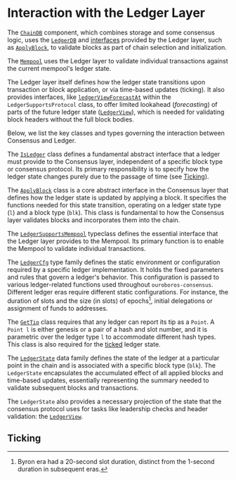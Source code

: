 # Interaction with the Ledger Layer

The [`ChainDB`](https://github.com/intersectmbo/ouroboros-consensus/blob/main/ouroboros-consensus/src/ouroboros-consensus/Ouroboros/Consensus/Storage/ChainDB/API.hs#L113) component, which combines storage and some consensus logic, uses the [`LedgerDB`](https://github.com/intersectmbo/ouroboros-consensus/blob/main/ouroboros-consensus/src/ouroboros-consensus/Ouroboros/Consensus/Storage/LedgerDB/API.hs#L23) and [interfaces](https://github.com/intersectmbo/ouroboros-consensus/blob/main/ouroboros-consensus/src/ouroboros-consensus/Ouroboros/Consensus/Ledger/Abstract.hs#L10) provided by the Ledger layer, such as [`ApplyBlock`](https://github.com/intersectmbo/ouroboros-consensus/blob/main/ouroboros-consensus/src/ouroboros-consensus/Ouroboros/Consensus/Ledger/Abstract.hs#L93), to validate blocks as part of chain selection and initialization.

The [`Mempool`](https://github.com/intersectmbo/ouroboros-consensus/blob/main/ouroboros-consensus/src/ouroboros-consensus/Ouroboros/Consensus/Mempool/API.hs#L50) uses the Ledger layer to validate individual transactions against the current mempool's ledger state.

The Ledger layer itself defines how the ledger state transitions upon transaction or block application, or via time-based updates (ticking).
It also provides interfaces, like [`ledgerViewForecastAt`](https://github.com/intersectmbo/ouroboros-consensus/blob/main/ouroboros-consensus/src/ouroboros-consensus/Ouroboros/Consensus/Ledger/SupportsProtocol.hs#L71) within the `LedgerSupportsProtocol` class, to offer limited lookahead (*forecastin*g) of parts of the future ledger state ([`LedgerView`](https://github.com/intersectmbo/ouroboros-consensus/blob/main/ouroboros-consensus/src/ouroboros-consensus/Ouroboros/Consensus/Protocol/Abstract.hs#L94)), which is needed for validating block headers without the full block bodies.

Below, we list the  key classes and types governing the interaction between Consensus and Ledger.

The [`IsLedger`](https://github.com/intersectmbo/ouroboros-consensus/blob/main/ouroboros-consensus/src/ouroboros-consensus/Ouroboros/Consensus/Ledger/Basics.hs#L161) class defines a fundamental abstract interface that a ledger must provide to the Consensus layer, independent of a specific block type or consensus protocol. Its primary responsibility is to specify how the ledger state changes purely due to the passage of time (see [Ticking](#ticking)).

The [`ApplyBlock`](https://github.com/intersectmbo/ouroboros-consensus/blob/main/ouroboros-consensus/src/ouroboros-consensus/Ouroboros/Consensus/Ledger/Abstract.hs#L93) class is a core abstract interface in the Consensus layer that defines how the ledger state is updated by applying a block. It specifies the functions needed for this state transition, operating on a ledger state type (`l`) and a block type (`blk`). This class is fundamental to how the Consensus layer validates blocks and incorporates them into the chain.

The [`LedgerSupportsMempool`](https://github.com/intersectmbo/ouroboros-consensus/blob/main/ouroboros-consensus/src/ouroboros-consensus/Ouroboros/Consensus/Ledger/SupportsMempool.hs#L116) typeclass defines the essential interface that the Ledger layer provides to the Mempool. Its primary function is to enable the Mempool to validate individual transactions.

The [`LedgerCfg`](https://github.com/intersectmbo/ouroboros-consensus/blob/main/ouroboros-consensus/src/ouroboros-consensus/Ouroboros/Consensus/Ledger/Basics.hs#L127) type family defines the static environment or configuration required by a specific ledger implementation. It holds the fixed parameters and rules that govern a ledger's behavior. This configuration is passed to various ledger-related functions used throughout `ouroboros-consensus`. Different ledger eras require different static configurations. For instance, the duration of slots and the size (in slots) of epochs[^1], initial delegations or assignment of funds to addresses.

The [`GetTip`](https://github.com/intersectmbo/ouroboros-consensus/blob/main/ouroboros-consensus/src/ouroboros-consensus/Ouroboros/Consensus/Ledger/Basics.hs#L62) class requires that any ledger can report its tip as a `Point`. A `Point l` is either genesis or a pair of a hash and slot number, and it is parametric over the ledger type `l` to accommodate different hash types. This class is also required for the [ticked](#ticking) ledger state.

The [`LedgerState`](https://github.com/intersectmbo/ouroboros-consensus/blob/main/ouroboros-consensus/src/ouroboros-consensus/Ouroboros/Consensus/Ledger/Basics.hs#L244) data family defines the state of the ledger at a particular point in the chain and is associated with a specific block type (`blk`). The `LedgerState` encapsulates the accumulated effect of all applied blocks and time-based updates, essentially representing the summary needed to validate subsequent blocks and transactions.

The `LedgerState` also provides a necessary projection of the state that the consensus protocol uses for tasks like leadership checks and header validation: the [`LedgerView`](https://github.com/intersectmbo/ouroboros-consensus/blob/main/ouroboros-consensus/src/ouroboros-consensus/Ouroboros/Consensus/Protocol/Abstract.hs#L94).

## Ticking


[^1]: Byron era had a 20-second slot duration, distinct from the 1-second duration in subsequent eras.
